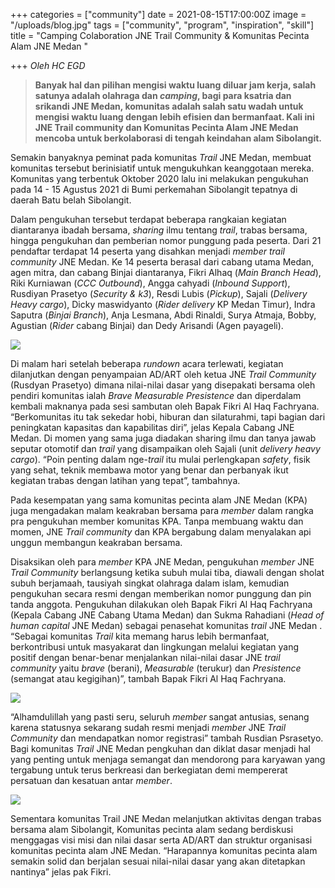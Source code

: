 +++
categories = ["community"]
date = 2021-08-15T17:00:00Z
image = "/uploads/blog.jpg"
tags = ["community", "program", "inspiration", "skill"]
title = "Camping Colaboration JNE Trail Community & Komunitas Pecinta Alam JNE Medan "

+++
_Oleh HC EGD_ 

> **Banyak hal dan pilihan mengisi waktu luang diluar jam kerja, salah satunya adalah olahraga dan _camping_, bagi para ksatria dan srikandi JNE Medan, komunitas adalah salah satu wadah untuk mengisi waktu luang dengan lebih efisien dan bermanfaat. Kali ini JNE Trail community dan Komunitas Pecinta Alam JNE Medan mencoba untuk berkolaborasi di tengah keindahan alam Sibolangit.** 

Semakin banyaknya peminat pada komunitas _Trail_ JNE Medan, membuat komunitas tersebut berinisiatif untuk mengukuhkan keanggotaan mereka. Komunitas yang terbentuk Oktober 2020 lalu ini melakukan pengukuhan pada 14 - 15 Agustus 2021 di Bumi perkemahan Sibolangit tepatnya di daerah Batu belah Sibolangit.

Dalam pengukuhan tersebut terdapat beberapa rangkaian kegiatan diantaranya ibadah bersama, _sharing_ ilmu tentang _trail_, trabas bersama, hingga pengukuhan dan pemberian nomor punggung pada peserta. Dari 21 pendaftar terdapat 14 peserta yang disahkan menjadi _member trail community_ JNE Medan. Ke 14 peserta berasal dari cabang utama Medan, agen mitra, dan cabang Binjai diantaranya, Fikri Alhaq (_Main Branch Head_), Riki Kurniawan (_CCC Outbound_), Angga cahyadi (_Inbound Support_), Rusdiyan Prasetyo (_Security & k3_), Resdi Lubis (_Pickup_), Sajali (_Delivery Heavy cargo_), Dicky maswidyanto (_Rider delivery_ KP Medan Timur), Indra Saputra (_Binjai Branch_), Anja Lesmana, Abdi Rinaldi, Surya Atmaja, Bobby, Agustian (_Rider_ cabang Binjai) dan Dedy Arisandi (Agen payageli).

![](/uploads/whatsapp-image-2021-08-19-at-12-18-50.jpeg)

Di malam hari setelah beberapa _rundown_ acara terlewati, kegiatan dilanjutkan dengan penyampaian AD/ART oleh ketua JNE _Trail Community_ (Rusdyan Prasetyo) dimana nilai-nilai dasar yang disepakati bersama oleh pendiri komunitas ialah _Brave Measurable Presistence_ dan diperdalam kembali maknanya pada sesi sambutan oleh Bapak Fikri Al Haq Fachryana. “Berkomunitas itu tak sekedar hobi, hiburan dan silaturahmi, tapi bagian dari peningkatan kapasitas dan kapabilitas diri”, jelas Kepala Cabang JNE Medan. Di momen yang sama juga diadakan sharing ilmu dan tanya jawab seputar otomotif dan _trail_ yang disampaikan oleh Sajali (unit _delivery heavy cargo_). “Poin penting dalam nge-_trail_ itu mulai perlengkapan _safety_, fisik yang sehat, teknik membawa motor yang benar dan perbanyak ikut kegiatan trabas dengan latihan yang tepat”, tambahnya.

Pada kesempatan yang sama komunitas pecinta alam JNE Medan (KPA) juga mengadakan malam keakraban bersama para _member_ dalam rangka pra pengukuhan member komunitas KPA. Tanpa membuang waktu dan momen, JNE _Trail community_ dan KPA bergabung dalam menyalakan api unggun membangun keakraban bersama.

Disaksikan oleh para _member_ KPA JNE Medan, pengukuhan _member_ JNE _Trail Community_ berlangsung ketika subuh mulai tiba, diawali dengan sholat subuh berjamaah, tausiyah singkat olahraga dalam islam, kemudian pengukuhan secara resmi dengan memberikan nomor punggung dan pin tanda anggota. Pengukuhan dilakukan oleh Bapak Fikri Al Haq Fachryana (Kepala Cabang JNE Cabang Utama Medan) dan Sukma Rahadiani (_Head of human capital_ JNE Medan) sebagai penasehat komunitas _trail_ JNE Medan . “Sebagai komunitas _Trail_ kita memang harus lebih bermanfaat, berkontribusi untuk masyakarat dan lingkungan melalui kegiatan yang positif dengan benar-benar menjalankan nilai-nilai dasar JNE _trail community_ yaitu _brave_ (berani), _Measurable_ (terukur) dan _Presistence_ (semangat atau kegigihan)”, tambah Bapak Fikri Al Haq Fachryana.

![](/uploads/whatsapp-image-2021-08-19-at-12-17-29.jpeg)

“Alhamdulillah yang pasti seru, seluruh _member_ sangat antusias, senang karena statusnya sekarang sudah resmi menjadi _member_ JNE _Trail Community_ dan mendapatkan nomor registrasi” tambah Rusdian Psrasetyo. Bagi komunitas _Trail_ JNE Medan pengkuhan dan diklat dasar menjadi hal yang penting untuk menjaga semangat dan mendorong para karyawan yang tergabung untuk terus berkreasi dan berkegiatan demi mempererat persatuan dan kesatuan antar _member_.

![](/uploads/whatsapp-image-2021-08-28-at-11-30-30.jpeg)

Sementara komunitas Trail JNE Medan melanjutkan aktivitas dengan trabas bersama alam Sibolangit, Komunitas pecinta alam sedang berdiskusi menggagas visi misi dan nilai dasar serta AD/ART dan struktur organisasi komunitas pecinta alam JNE Medan. “Harapannya komunitas pecinta alam semakin solid dan berjalan sesuai nilai-nilai dasar yang akan ditetapkan nantinya” jelas pak Fikri.